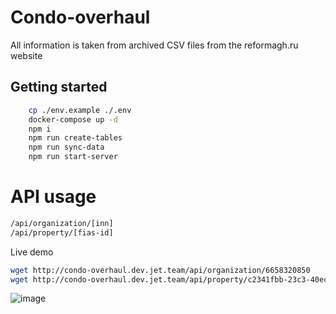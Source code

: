 # Condo-overhaul

All information is taken from archived CSV files from the reformagh.ru website

## Getting started

```bash
    cp ./env.example ./.env
    docker-compose up -d
    npm i
    npm run create-tables
    npm run sync-data
    npm run start-server
```
# API usage

```bash
/api/organization/[inn]
/api/property/[fias-id]
```

Live demo

```bash
wget http://condo-overhaul.dev.jet.team/api/organization/6658320850
wget http://condo-overhaul.dev.jet.team/api/property/c2341fbb-23c3-40ec-a946-a4e67a9f13a2
```


![image](https://user-images.githubusercontent.com/1640424/152687132-c53ef88c-871a-465d-94ef-4249d653a858.png)

